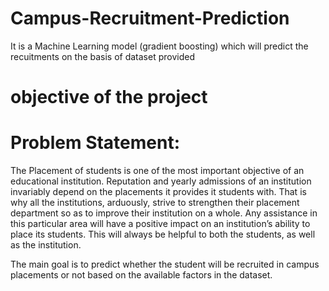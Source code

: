 # Campus-Recruitment-Prediction
It is a Machine Learning model (gradient boosting) which will predict the recuitments on the basis of dataset provided

# objective of the project
# Problem Statement:
The Placement of students is one of the most important objective of an educational
institution. Reputation and yearly admissions of an institution invariably depend on the
placements it provides it students with. That is why all the institutions, arduously, strive
to strengthen their placement department so as to improve their institution on a whole.
Any assistance in this particular area will have a positive impact on an institution’s ability
to place its students. This will always be helpful to both the students, as well as the
institution.

The main goal is to predict whether the student will be recruited in campus placements
or not based on the available factors in the dataset.


